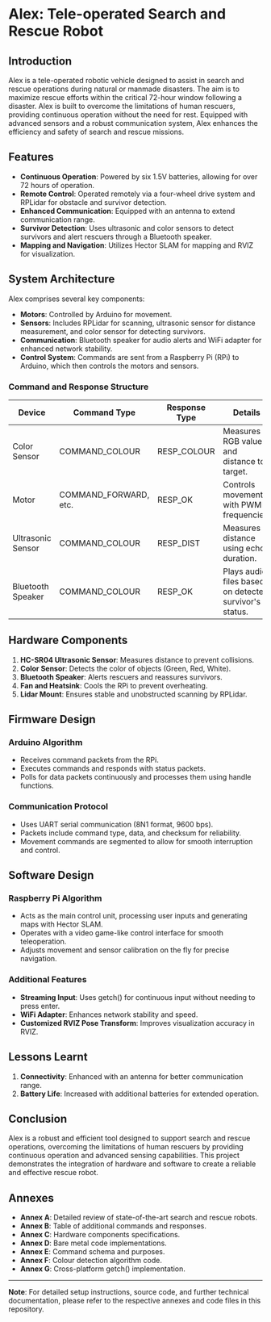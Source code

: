 # Alex: Tele-operated Search and Rescue Robot

## Introduction

Alex is a tele-operated robotic vehicle designed to assist in search and rescue operations during natural or manmade disasters. The aim is to maximize rescue efforts within the critical 72-hour window following a disaster. Alex is built to overcome the limitations of human rescuers, providing continuous operation without the need for rest. Equipped with advanced sensors and a robust communication system, Alex enhances the efficiency and safety of search and rescue missions.

## Features

- **Continuous Operation**: Powered by six 1.5V batteries, allowing for over 72 hours of operation.
- **Remote Control**: Operated remotely via a four-wheel drive system and RPLidar for obstacle and survivor detection.
- **Enhanced Communication**: Equipped with an antenna to extend communication range.
- **Survivor Detection**: Uses ultrasonic and color sensors to detect survivors and alert rescuers through a Bluetooth speaker.
- **Mapping and Navigation**: Utilizes Hector SLAM for mapping and RVIZ for visualization.

## System Architecture

Alex comprises several key components:
- **Motors**: Controlled by Arduino for movement.
- **Sensors**: Includes RPLidar for scanning, ultrasonic sensor for distance measurement, and color sensor for detecting survivors.
- **Communication**: Bluetooth speaker for audio alerts and WiFi adapter for enhanced network stability.
- **Control System**: Commands are sent from a Raspberry Pi (RPi) to Arduino, which then controls the motors and sensors.

### Command and Response Structure

| Device         | Command Type           | Response Type | Details                                                                 |
| -------------- | ---------------------- | ------------- | ----------------------------------------------------------------------- |
| Color Sensor   | COMMAND_COLOUR         | RESP_COLOUR   | Measures RGB values and distance to target.                             |
| Motor          | COMMAND_FORWARD, etc.  | RESP_OK       | Controls movement with PWM frequencies.                                 |
| Ultrasonic Sensor | COMMAND_COLOUR      | RESP_DIST     | Measures distance using echo duration.                                  |
| Bluetooth Speaker | COMMAND_COLOUR      | RESP_OK       | Plays audio files based on detected survivor's status.                  |

## Hardware Components

1. **HC-SR04 Ultrasonic Sensor**: Measures distance to prevent collisions.
2. **Color Sensor**: Detects the color of objects (Green, Red, White).
3. **Bluetooth Speaker**: Alerts rescuers and reassures survivors.
4. **Fan and Heatsink**: Cools the RPi to prevent overheating.
5. **Lidar Mount**: Ensures stable and unobstructed scanning by RPLidar.

## Firmware Design

### Arduino Algorithm
- Receives command packets from the RPi.
- Executes commands and responds with status packets.
- Polls for data packets continuously and processes them using handle functions.

### Communication Protocol
- Uses UART serial communication (8N1 format, 9600 bps).
- Packets include command type, data, and checksum for reliability.
- Movement commands are segmented to allow for smooth interruption and control.

## Software Design

### Raspberry Pi Algorithm
- Acts as the main control unit, processing user inputs and generating maps with Hector SLAM.
- Operates with a video game-like control interface for smooth teleoperation.
- Adjusts movement and sensor calibration on the fly for precise navigation.

### Additional Features
- **Streaming Input**: Uses getch() for continuous input without needing to press enter.
- **WiFi Adapter**: Enhances network stability and speed.
- **Customized RVIZ Pose Transform**: Improves visualization accuracy in RVIZ.

## Lessons Learnt

1. **Connectivity**: Enhanced with an antenna for better communication range.
2. **Battery Life**: Increased with additional batteries for extended operation.

## Conclusion

Alex is a robust and efficient tool designed to support search and rescue operations, overcoming the limitations of human rescuers by providing continuous operation and advanced sensing capabilities. This project demonstrates the integration of hardware and software to create a reliable and effective rescue robot.

## Annexes

- **Annex A**: Detailed review of state-of-the-art search and rescue robots.
- **Annex B**: Table of additional commands and responses.
- **Annex C**: Hardware components specifications.
- **Annex D**: Bare metal code implementations.
- **Annex E**: Command schema and purposes.
- **Annex F**: Colour detection algorithm code.
- **Annex G**: Cross-platform getch() implementation.

---

**Note**: For detailed setup instructions, source code, and further technical documentation, please refer to the respective annexes and code files in this repository.
